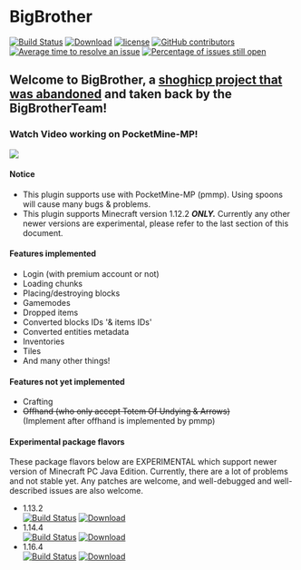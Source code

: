 BigBrother
=============
[![Build Status](https://travis-ci.org/BigBrotherTeam/BigBrother.svg?branch=master)](https://travis-ci.org/BigBrotherTeam/BigBrother)
[![Download](https://api.bintray.com/packages/bigbrotherteam/BigBrother/BigBrother/images/download.svg)](https://bintray.com/bigbrotherteam/BigBrother/BigBrother/_latestVersion)
[![license](https://img.shields.io/github/license/BigBrotherTeam/BigBrother.svg)](https://github.com/BigBrotherTeam/BigBrother/blob/master/LICENSE)
[![GitHub contributors](https://img.shields.io/github/contributors/BigBrotherTeam/BigBrother.svg)](https://github.com/BigBrotherTeam/BigBrother/graphs/contributors)
[![Average time to resolve an issue](http://isitmaintained.com/badge/resolution/BigBrotherTeam/BigBrother.svg)](http://isitmaintained.com/project/BigBrotherTeam/BigBrother "Average time to resolve an issue")
[![Percentage of issues still open](http://isitmaintained.com/badge/open/BigBrotherTeam/BigBrother.svg)](http://isitmaintained.com/project/BigBrotherTeam/BigBrother "Percentage of issues still open")

Welcome to BigBrother, a [shoghicp project that was abandoned](https://github.com/shoghicp/bigbrother) and taken back by the BigBrotherTeam!
-------------

### Watch Video working on PocketMine-MP!
[![](http://img.youtube.com/vi/4oaYIW8YuNg/0.jpg)](http://www.youtube.com/watch?v=4oaYIW8YuNg)

#### Notice
* This plugin supports use with PocketMine-MP (pmmp). Using spoons will cause many bugs & problems.
* This plugin supports Minecraft version 1.12.2 ***ONLY.***
  Currently any other newer versions are experimental, please refer to the last section of this document.

#### Features implemented
* Login (with premium account or not)
* Loading chunks
* Placing/destroying blocks
* Gamemodes
* Dropped items
* Converted blocks IDs '& items IDs'
* Converted entities metadata
* Inventories
* Tiles
* And many other things!

#### Features not yet implemented
* Crafting
* ~~Offhand (who only accept Totem Of Undying & Arrows)~~  
(Implement after offhand is implemented by pmmp)

#### Experimental package flavors

These package flavors below are EXPERIMENTAL which support newer version of Minecraft PC Java Edition.
Currently, there are a lot of problems and not stable yet.
Any patches are welcome, and well-debugged and well-described issues are also welcome.

* 1.13.2  
[![Build Status](https://travis-ci.org/BigBrotherTeam/BigBrother.svg?branch=1.13.2)](https://travis-ci.org/BigBrotherTeam/BigBrother)
[![Download](https://api.bintray.com/packages/bigbrotherteam/BigBrother/BigBrother-1.13.2/images/download.svg)](https://bintray.com/bigbrotherteam/BigBrother/BigBrother-1.13.2/_latestVersion)
* 1.14.4  
[![Build Status](https://travis-ci.org/BigBrotherTeam/BigBrother.svg?branch=1.14.4)](https://travis-ci.org/BigBrotherTeam/BigBrother)
[![Download](https://api.bintray.com/packages/bigbrotherteam/BigBrother/BigBrother-1.14.4/images/download.svg)](https://bintray.com/bigbrotherteam/BigBrother/BigBrother-1.14.4/_latestVersion)
* 1.16.4  
[![Build Status](https://travis-ci.org/BigBrotherTeam/BigBrother.svg?branch=1.16.4)](https://travis-ci.org/BigBrotherTeam/BigBrother)
[![Download](https://api.bintray.com/packages/bigbrotherteam/BigBrother/BigBrother-1.16.4/images/download.svg)](https://bintray.com/bigbrotherteam/BigBrother/BigBrother-1.16.4/_latestVersion)
